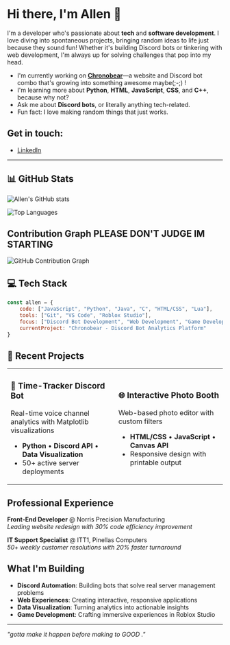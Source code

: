 # Hi there, I'm Allen 👋

I'm a developer who's passionate about **tech** and **software development**. I love diving into spontaneous projects, bringing random ideas to life just because they sound fun! Whether it's building Discord bots or tinkering with web development, I'm always up for solving challenges that pop into my head.

- I'm currently working on **[Chronobear](https://allen1821.github.io/chronobear/index.html)**—a website and Discord bot combo that's growing into something awesome maybe(;-;) !
- I'm learning more about **Python**, **HTML**, **JavaScript**, **CSS**, and **C++**, because why not?
- Ask me about **Discord bots**, or literally anything tech-related. 
- Fun fact: I love making random things that just works.

## Get in touch:
- [LinkedIn](https://www.linkedin.com/in/allen-nguyen-0933a3251/)

---

## 📊 GitHub Stats

![Allen's GitHub stats](https://github-readme-stats.vercel.app/api?username=Allen1821&show_icons=true&theme=dark&hide_border=true&count_private=true)

![Top Languages](https://github-readme-stats.vercel.app/api/top-langs/?username=Allen1821&layout=compact&theme=dark&hide_border=true)

## Contribution Graph PLEASE DON'T JUDGE IM STARTING 
![GitHub Contribution Graph](https://github-readme-activity-graph.vercel.app/graph?username=Allen1821&theme=react-dark&hide_border=true)

## 💻 Tech Stack

```javascript
const allen = {
    code: ["JavaScript", "Python", "Java", "C", "HTML/CSS", "Lua"],
    tools: ["Git", "VS Code", "Roblox Studio"],
    focus: ["Discord Bot Development", "Web Development", "Game Development"],
    currentProject: "Chronobear - Discord Bot Analytics Platform"
}
```

## 🚀 Recent Projects

<table>
<tr>
<td width="50%">

### 🤖 Time-Tracker Discord Bot
Real-time voice channel analytics with Matplotlib visualizations
- **Python** • **Discord API** • **Data Visualization**
- 50+ active server deployments

</td>
<td width="50%">

### 🌐 Interactive Photo Booth
Web-based photo editor with custom filters
- **HTML/CSS** • **JavaScript** • **Canvas API**
- Responsive design with printable output

</td>
</tr>
</table>

## Professional Experience

**Front-End Developer** @ Norris Precision Manufacturing  
*Leading website redesign with 30% code efficiency improvement*

**IT Support Specialist** @ ITT1, Pinellas Computers  
*50+ weekly customer resolutions with 20% faster turnaround*

## What I'm Building

- **Discord Automation**: Building bots that solve real server management problems
- **Web Experiences**: Creating interactive, responsive applications
- **Data Visualization**: Turning analytics into actionable insights
- **Game Development**: Crafting immersive experiences in Roblox Studio

---

*"gotta make it happen before making to GOOD ."*
